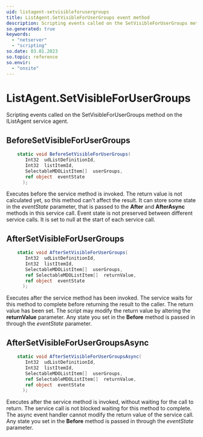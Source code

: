 ```yaml
---
uid: listagent-setvisibleforusergroups
title: ListAgent.SetVisibleForUserGroups event method
description: Scripting events called on the SetVisibleForUserGroups method on the ListAgent service agent.
so.generated: true
keywords:
  - "netserver"
  - "scripting"
so.date: 03.01.2023
so.topic: reference
so.envir:
  - "onsite"
---
```

# ListAgent.SetVisibleForUserGroups

Scripting events called on the <see cref='M:SuperOffice.CRM.Services.IListAgent.SetVisibleForUserGroups'>SetVisibleForUserGroups</see> method on the <see cref='IListAgent'>IListAgent</see>  service agent.

## BeforeSetVisibleForUserGroups
```cs
    static void BeforeSetVisibleForUserGroups(
       Int32  udListDefinitionId,
       Int32  listItemId,
       SelectableMDOListItem[]  userGroups,
       ref object  eventState
      );
```
Executes before the service method is invoked.
The return value is not calculated yet, so this method can't affect the result.
It can store some state in the *eventState* parameter, that is passed to the **After** and **AfterAsync** methods in this service call.
Event state is not preserved between different service calls. It is set to null at the start of each service call.
## AfterSetVisibleForUserGroups
```cs
    static void AfterSetVisibleForUserGroups(
       Int32  udListDefinitionId,
       Int32  listItemId,
       SelectableMDOListItem[]  userGroups,
       ref SelectableMDOListItem[]  returnValue,
       ref object  eventState
      );
```
Executes after the service method has been invoked. The service waits for this method to complete before returning the result to the caller.
The return value has been set. The script may modify the return value by altering the **returnValue** parameter.
Any state you set in the **Before** method is passed in through the *eventState* parameter.
## AfterSetVisibleForUserGroupsAsync
```cs
    static void AfterSetVisibleForUserGroupsAsync(
       Int32  udListDefinitionId,
       Int32  listItemId,
       SelectableMDOListItem[]  userGroups,
       ref SelectableMDOListItem[]  returnValue,
       ref object  eventState
      );
```
Executes after the service method is invoked, without waiting for the call to return.
The service call is not blocked waiting for this method to complete.
The async event handler cannot modify the return value of the service call.
Any state you set in the **Before** method is passed in through the *eventState* parameter.

